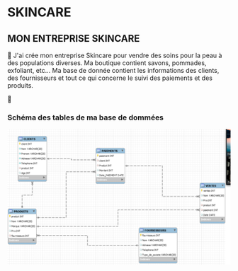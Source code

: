 # SKINCARE

## MON ENTREPRISE SKINCARE

:pushpin: J'ai crée mon entreprise Skincare pour vendre des soins pour la peau à des populations diverses. Ma boutique contient savons, pommades, exfoliant, etc...
Ma base de donnée contient les informations des clients, des fournisseurs et tout ce qui concerne le suivi des paiements et des produits.

:soap:

### Schéma des tables de ma base de dommées



![image](images/eng1.PNG)

